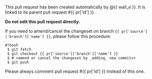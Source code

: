 This pull request has been created automatically by @{{ wall_e }}.
It is linked to its parent pull request #{{ pr['id'] }}.

**Do not edit this pull request directly.**

If you need to amend/cancel the changeset on branch
`{{ pr['source']['branch']['name'] }}`, please follow this
procedure:

```
#!bash
 $ git fetch
 $ git checkout {{ pr['source']['branch']['name'] }}
 $ # <amend or cancel the changeset by _adding_ new commits>
 $ git push
```

Please always comment pull request #{{ pr['id'] }} instead of this one.
